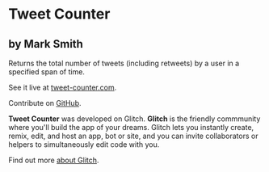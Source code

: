 Tweet Counter
=============
by Mark Smith
-------------

Returns the total number of tweets (including retweets) by a user in a specified span of time. 

See it live at [tweet-counter.com](http://tweet-counter.com/).

Contribute on [GitHub](https://github.com/mark20044/tweet-counter).

**Tweet Counter** was developed on Glitch. **Glitch** is the friendly commmunity where you'll build the app of your dreams. Glitch lets you instantly create, remix, edit, and host an app, bot or site, and you can invite collaborators or helpers to simultaneously edit code with you.

Find out more [about Glitch](https://glitch.com/about).
